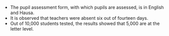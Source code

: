 - The pupil assessment form, with which pupils are assessed, is in English and Hausa.
- It is observed that teachers were absent six out of fourteen days. 
- Out of 10,000 students tested, the results showed that 5,000 are at the letter level.